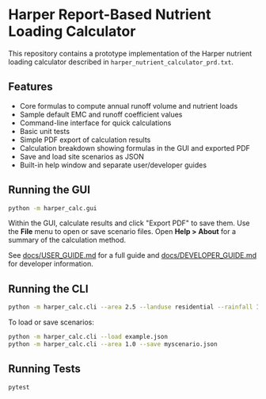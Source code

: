 # Harper Report-Based Nutrient Loading Calculator

This repository contains a prototype implementation of the Harper nutrient loading calculator described in `harper_nutrient_calculator_prd.txt`.

## Features
- Core formulas to compute annual runoff volume and nutrient loads
- Sample default EMC and runoff coefficient values
- Command-line interface for quick calculations
- Basic unit tests
- Simple PDF export of calculation results
- Calculation breakdown showing formulas in the GUI and exported PDF
- Save and load site scenarios as JSON
- Built-in help window and separate user/developer guides

## Running the GUI
```bash
python -m harper_calc.gui
```
Within the GUI, calculate results and click "Export PDF" to save them.
Use the **File** menu to open or save scenario files.
Open **Help > About** for a summary of the calculation method.

See [docs/USER_GUIDE.md](docs/USER_GUIDE.md) for a full guide and
[docs/DEVELOPER_GUIDE.md](docs/DEVELOPER_GUIDE.md) for developer information.

## Running the CLI
```bash
python -m harper_calc.cli --area 2.5 --landuse residential --rainfall 1.2
```
To load or save scenarios:
```bash
python -m harper_calc.cli --load example.json
python -m harper_calc.cli --area 1.0 --save myscenario.json
```

## Running Tests
```bash
pytest
```